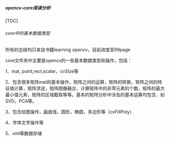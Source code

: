 ##### opencv-core阅读分析

[TOC]

###### core中的基本数据类型

所有的总结均只来自书籍learning opencv，目前进度至99page

core文件夹中主要是opencv的一些基本数据类型和操作，包括：

1、mat, point,rect,scalar，cvSIze等

2、包含很多矩阵mat的基本操作，矩阵之间的运算，矩阵的转换，矩阵之间的特征值计算，矩阵求逆，矩阵图像融合，计算矩阵中的非零元素的个数，矩阵的最大最小值元素，矩阵的区域截取等等。基本的矩阵分析中涉及的基本运算均包含，如SVD，PCA等。

3、包含绘图操作，画直线，圆形，椭圆，多边形等（cvFillPoly）

4、字体文字操作等

5、xml等数据存储

